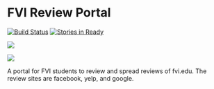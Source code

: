 # FVI Review Portal
[![Build Status](https://travis-ci.org/wordyallen/fvi-reviews.svg?branch=master)](https://travis-ci.org/wordyallen/fvi-reviews) [![Stories in Ready](https://badge.waffle.io/wordyallen/fvi-reviews.png?label=ready&title=Ready)](http://waffle.io/wordyallen/fvi-reviews)

![](http://www.fvi.edu/wp-content/themes/fvi/images/fvi-logo.png)

![](http://eaglesmiles.com/Portals/0/WebSitesCreative_PostIt/693/d35e1ff5-f132-4fa4-ba3c-7a87e8579898.jpg)

A portal for FVI students to review and spread reviews of fvi.edu. The review sites are facebook, yelp, and google.

